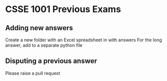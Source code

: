 # CSSE 1001 Previous Exams

## Adding new answers
Create a new folder with an Excel spreadsheet in with answers
For the long answer, add to a separate python file

## Disputing a previous answer
Please raise a pull request

